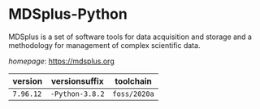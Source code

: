 # MDSplus-Python

MDSplus is a set of software tools for data acquisition and storage and a methodology  for management of complex scientific data.

*homepage*: <https://mdsplus.org>

version | versionsuffix | toolchain
--------|---------------|----------
``7.96.12`` | ``-Python-3.8.2`` | ``foss/2020a``
